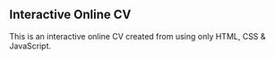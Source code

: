 ## Interactive Online CV

This is an interactive online CV created from using only HTML, CSS & JavaScript.

